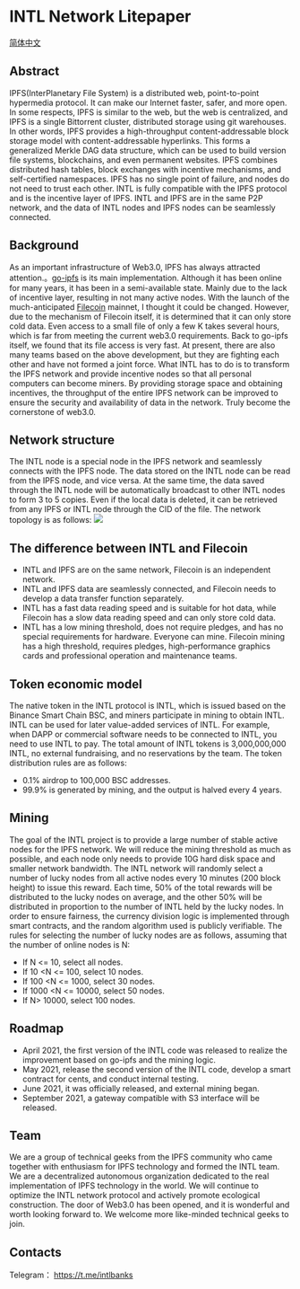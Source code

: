 
# INTL Network Litepaper
[简体中文](README_CN.md)

## Abstract
IPFS(InterPlanetary File System) is a distributed web, point-to-point hypermedia protocol. It can make our Internet faster, safer, and more open. In some respects, IPFS is similar to the web, but the web is centralized, and IPFS is a single Bittorrent cluster, distributed storage using git warehouses. In other words, IPFS provides a high-throughput content-addressable block storage model with content-addressable hyperlinks. This forms a generalized Merkle DAG data structure, which can be used to build version file systems, blockchains, and even permanent websites. IPFS combines distributed hash tables, block exchanges with incentive mechanisms, and self-certified namespaces. IPFS has no single point of failure, and nodes do not need to trust each other. INTL is fully compatible with the IPFS protocol and is the incentive layer of IPFS. INTL and IPFS are in the same P2P network, and the data of INTL nodes and IPFS nodes can be seamlessly connected.

## Background
As an important infrastructure of Web3.0, IPFS has always attracted attention.。[go-ipfs](https://github.com/ipfs/go-ipfs) is its main implementation. Although it has been online for many years, it has been in a semi-available state. Mainly due to the lack of incentive layer, resulting in not many active nodes. With the launch of the much-anticipated [Filecoin](https://github.com/filecoin-project/lotus) mainnet, I thought it could be changed. However, due to the mechanism of Filecoin itself, it is determined that it can only store cold data. Even access to a small file of only a few K takes several hours, which is far from meeting the current web3.0 requirements. Back to go-ipfs itself, we found that its file access is very fast. At present, there are also many teams based on the above development, but they are fighting each other and have not formed a joint force. What INTL has to do is to transform the IPFS network and provide incentive nodes so that all personal computers can become miners. By providing storage space and obtaining incentives, the throughput of the entire IPFS network can be improved to ensure the security and availability of data in the network. Truly become the cornerstone of web3.0.
## Network structure
The INTL node is a special node in the IPFS network and seamlessly connects with the IPFS node. The data stored on the INTL node can be read from the IPFS node, and vice versa. At the same time, the data saved through the INTL node will be automatically broadcast to other INTL nodes to form 3 to 5 copies. Even if the local data is deleted, it can be retrieved from any IPFS or INTL node through the CID of the file. The network topology is as follows:
![](https://doc.intlbanks.com/img/intl.jpg)

## The difference between INTL and Filecoin
- INTL and IPFS are on the same network, Filecoin is an independent network.
- INTL and IPFS data are seamlessly connected, and Filecoin needs to develop a data transfer function separately.
- INTL has a fast data reading speed and is suitable for hot data, while Filecoin has a slow data reading speed and can only store cold data.
- INTL has a low mining threshold, does not require pledges, and has no special requirements for hardware. Everyone can mine. Filecoin mining has a high threshold, requires pledges, high-performance graphics cards and professional operation and maintenance teams.

## Token economic model
The native token in the INTL protocol is INTL, which is issued based on the Binance Smart Chain BSC, and miners participate in mining to obtain INTL. INTL can be used for later value-added services of INTL. For example, when DAPP or commercial software needs to be connected to INTL, you need to use INTL to pay.
The total amount of INTL tokens is 3,000,000,000 INTL, no external fundraising, and no reservations by the team. The token distribution rules are as follows:

- 0.1% airdrop to 100,000 BSC addresses.  
- 99.9% is generated by mining, and the output is halved every 4 years.

## Mining
The goal of the INTL project is to provide a large number of stable active nodes for the IPFS network. We will reduce the mining threshold as much as possible, and each node only needs to provide 10G hard disk space and smaller network bandwidth. The INTL network will randomly select a number of lucky nodes from all active nodes every 10 minutes (200 block height) to issue this reward. Each time, 50% of the total rewards will be distributed to the lucky nodes on average, and the other 50% will be distributed in proportion to the number of INTL held by the lucky nodes. In order to ensure fairness, the currency division logic is implemented through smart contracts, and the random algorithm used is publicly verifiable.
The rules for selecting the number of lucky nodes are as follows, assuming that the number of online nodes is N:
- If N <= 10, select all nodes.
- If 10 <N <= 100, select 10 nodes.
- If 100 <N <= 1000, select 30 nodes.
- If 1000 <N <= 10000, select 50 nodes.
- If N> 10000, select 100 nodes.

## Roadmap
- April 2021, the first version of the INTL code was released to realize the improvement based on go-ipfs and the mining logic.
- May 2021, release the second version of the INTL code, develop a smart contract for cents, and conduct internal testing.
- June 2021, it was officially released, and external mining began.
- September 2021, a gateway compatible with S3 interface will be released.

## Team 
We are a group of technical geeks from the IPFS community who came together with enthusiasm for IPFS technology and formed the INTL team. We are a decentralized autonomous organization dedicated to the real implementation of IPFS technology in the world. We will continue to optimize the INTL network protocol and actively promote ecological construction. The door of Web3.0 has been opened, and it is wonderful and worth looking forward to. We welcome more like-minded technical geeks to join.

## Contacts

Telegram： https://t.me/intlbanks
